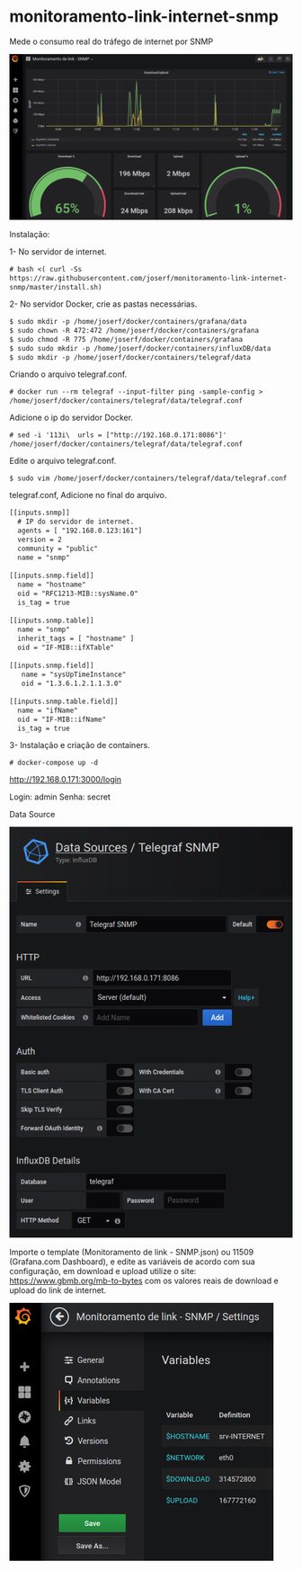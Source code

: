 # monitoramento-link-internet-snmp
Mede o consumo real do tráfego de internet por SNMP

 <img src="dashboard.png">

Instalação:

1- No servidor de internet.

    # bash <( curl -Ss https://raw.githubusercontent.com/joserf/monitoramento-link-internet-snmp/master/install.sh)

2- No servidor Docker, crie as pastas necessárias.

    $ sudo mkdir -p /home/joserf/docker/containers/grafana/data
    $ sudo chown -R 472:472 /home/joserf/docker/containers/grafana
    $ sudo chmod -R 775 /home/joserf/docker/containers/grafana
    $ sudo sudo mkdir -p /home/joserf/docker/containers/influxDB/data
    $ sudo mkdir -p /home/joserf/docker/containers/telegraf/data
    
 Criando o arquivo telegraf.conf.   
    
    # docker run --rm telegraf --input-filter ping -sample-config > /home/joserf/docker/containers/telegraf/data/telegraf.conf
    
 Adicione o ip do servidor Docker.
 
    # sed -i '113i\  urls = ["http://192.168.0.171:8086"]' /home/joserf/docker/containers/telegraf/data/telegraf.conf
    
 Edite o arquivo telegraf.conf.
 
    $ sudo vim /home/joserf/docker/containers/telegraf/data/telegraf.conf
    
 telegraf.conf, Adicione no final do arquivo. 
 
    [[inputs.snmp]]
      # IP do servidor de internet. 
      agents = [ "192.168.0.123:161"]
      version = 2
      community = "public"
      name = "snmp"

    [[inputs.snmp.field]]
      name = "hostname"
      oid = "RFC1213-MIB::sysName.0"
      is_tag = true

    [[inputs.snmp.table]]
      name = "snmp"
      inherit_tags = [ "hostname" ]
      oid = "IF-MIB::ifXTable"

    [[inputs.snmp.field]]
       name = "sysUpTimeInstance"
       oid = "1.3.6.1.2.1.1.3.0"

    [[inputs.snmp.table.field]]
      name = "ifName"
      oid = "IF-MIB::ifName"
      is_tag = true
      
3- Instalação e criação de containers.

    # docker-compose up -d

   http://192.168.0.171:3000/login
  
  Login: admin 
  Senha: secret
  
  Data Source
 
 <img src="Datasource.png">
  
  Importe o template (Monitoramento de link - SNMP.json) ou 11509 (Grafana.com Dashboard), e edite as variáveis de acordo com sua configuração, em download e upload utilize o site: https://www.gbmb.org/mb-to-bytes com os valores reais de download e upload do link de internet.
  
  <img src="Variables.png">


      
